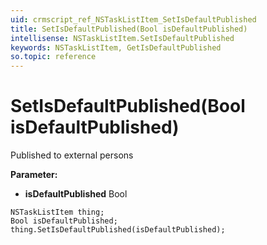 ```yaml
---
uid: crmscript_ref_NSTaskListItem_SetIsDefaultPublished
title: SetIsDefaultPublished(Bool isDefaultPublished)
intellisense: NSTaskListItem.SetIsDefaultPublished
keywords: NSTaskListItem, GetIsDefaultPublished
so.topic: reference
---
```


# SetIsDefaultPublished(Bool isDefaultPublished)

Published to external persons

**Parameter:** 
* **isDefaultPublished** Bool

```crmscript
NSTaskListItem thing;
Bool isDefaultPublished;
thing.SetIsDefaultPublished(isDefaultPublished);
```

